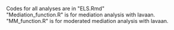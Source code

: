 Codes for all analyses are in "ELS.Rmd"  
"Mediation_function.R" is for mediation analysis with lavaan. 
"MM_function.R" is for moderated mediation analysis with lavaan.

